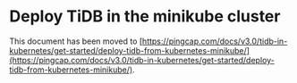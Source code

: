 # Deploy TiDB in the minikube cluster

This document has been moved to [https://pingcap.com/docs/v3.0/tidb-in-kubernetes/get-started/deploy-tidb-from-kubernetes-minikube/](https://pingcap.com/docs/v3.0/tidb-in-kubernetes/get-started/deploy-tidb-from-kubernetes-minikube/).
